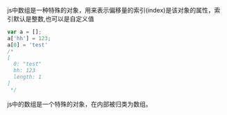 js中数组是一种特殊的对象，用来表示偏移量的索引(index)是该对象的属性，索引默认是整数,也可以是自定义值
```javascript
var a = [];
a['hh'] = 123;
a[0] = 'test'
/* 
[
  0: "test"
  hh: 123
  length: 1
]
 */
```

js中的数组是一个特殊的对象，在内部被归类为数组。